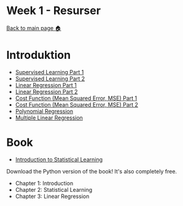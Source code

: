 # Week 1 - Resurser

[Back to main page :house:](https://github.com/aleylani/machine-learning-ai24)

# Introduktion

- [Supervised Learning Part 1](https://www.youtube.com/watch?v=JMpbbSZ6hj8&list=PLYgoNb4RaVpVBf8EXw8Eca7eko9Xc4dJh&index=3)
- [Supervised Learning Part 2](https://www.youtube.com/watch?v=epzqq3m0d20&list=PLYgoNb4RaVpVBf8EXw8Eca7eko9Xc4dJh&index=4)
- [Linear Regression Part 1](https://www.youtube.com/watch?v=R6bcPS_JWrg&list=PLYgoNb4RaVpVBf8EXw8Eca7eko9Xc4dJh&index=8)
- [Linear Regression Part 2](https://www.youtube.com/watch?v=pWTQHqi_8zw&list=PLYgoNb4RaVpVBf8EXw8Eca7eko9Xc4dJh&index=9)
- [Cost Function (Mean Squared Error, MSE) Part 1](https://www.youtube.com/watch?v=xFPuRx3IsXg&list=PLYgoNb4RaVpVBf8EXw8Eca7eko9Xc4dJh&index=10)
- [Cost Function (Mean Squared Error, MSE) Part 2](https://www.youtube.com/watch?v=1AsBXz3Y8vw&list=PLYgoNb4RaVpVBf8EXw8Eca7eko9Xc4dJh&index=11)
- [Polynomial Regression](https://www.youtube.com/watch?v=QptI-vDle8Y)
- [Multiple Linear Regression](https://www.youtube.com/watch?v=AqAewr5GiIQ)

# Book

- [Introduction to Statistical Learning](https://www.statlearning.com/)

Download the Python version of the book! It's also completely free.

- Chapter 1: Introduction
- Chapter 2: Statistical Learning
- Chapter 3: Linear Regression
